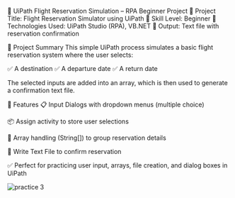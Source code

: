 🛫 UiPath Flight Reservation Simulation – RPA Beginner Project
🚀 Project Title: Flight Reservation Simulator using UiPath
📅 Skill Level: Beginner
📂 Technologies Used: UiPath Studio (RPA), VB.NET
📄 Output: Text file with reservation confirmation

🧠 Project Summary
This simple UiPath process simulates a basic flight reservation system where the user selects:

✅ A destination
✅ A departure date
✅ A return date

The selected inputs are added into an array, which is then used to generate a confirmation text file.

🧰 Features
📋 Input Dialogs with dropdown menus (multiple choice)

📦 Assign activity to store user selections

🧮 Array handling (String[]) to group reservation details

📝 Write Text File to confirm reservation

✅ Perfect for practicing user input, arrays, file creation, and dialog boxes in UiPath

![practice 3](https://github.com/user-attachments/assets/4fabea40-fb59-46c5-b3ea-3d37d56c8ea6)
